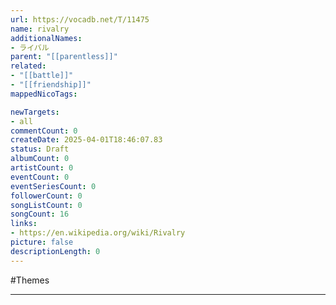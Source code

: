 ```yaml
---
url: https://vocadb.net/T/11475
name: rivalry
additionalNames: 
- ライバル
parent: "[[parentless]]"
related:
- "[[battle]]"
- "[[friendship]]"
mappedNicoTags:

newTargets:
- all
commentCount: 0
createDate: 2025-04-01T18:46:07.83
status: Draft
albumCount: 0
artistCount: 0
eventCount: 0
eventSeriesCount: 0
followerCount: 0
songListCount: 0
songCount: 16
links: 
- https://en.wikipedia.org/wiki/Rivalry
picture: false
descriptionLength: 0
---
```


#Themes



---

